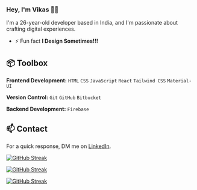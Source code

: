 
### Hey, I'm Vikas 👋🏽  

I'm a 26-year-old developer based in India, and I'm passionate about crafting digital experiences. 

- ⚡ Fun fact **I Design Sometimes!!!**

## 📦 Toolbox

**Frontend Development:** `HTML` `CSS` `JavaScript` `React`  `Tailwind CSS` `Material-UI` 
 
**Version Control:** `Git` `GitHub` `Bitbucket`

**Backend Development:**  `Firebase` 


## 📫 Contact

 For a quick response, DM me on  [LinkedIn](https://www.linkedin.com/in/vikaspal3). 
 
[![GitHub Streak](https://streak-stats.demolab.com?user=pal-vikas)](https://git.io/streak-stats)

[![GitHub Streak](https://streak-stats.demolab.com/?user=pal-vikas&theme=dark)](https://git.io/streak-stats)

 [![GitHub Streak](https://streak-stats.demolab.com?user=)](https://git.io/streak-stats)






